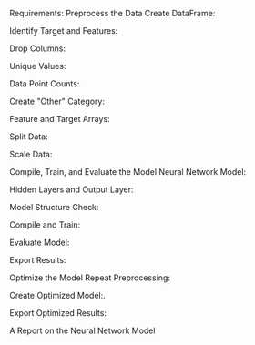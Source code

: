 Requirements:
Preprocess the Data
Create DataFrame:

Identify Target and Features:

Drop Columns:

Unique Values:

Data Point Counts:

Create "Other" Category:

Feature and Target Arrays:

Split Data:

Scale Data:

Compile, Train, and Evaluate the Model
Neural Network Model:

Hidden Layers and Output Layer:

Model Structure Check:

Compile and Train:

Evaluate Model:

Export Results:

Optimize the Model
Repeat Preprocessing:

Create Optimized Model:.

Export Optimized Results:

A Report on the Neural Network Model

